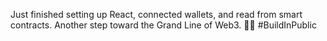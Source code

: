 Just finished setting up React, connected wallets, and read from smart contracts. Another step toward the Grand Line of Web3. 🏴‍☠️ #BuildInPublic
